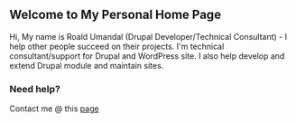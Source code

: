## Welcome to My Personal Home Page

Hi, My name is Roald Umandal (Drupal Developer/Technical Consultant) - I help other people succeed on their projects. I'm technical consultant/support for Drupal and WordPress site. I also help develop and extend Drupal module and maintain sites.

### Need help?

Contact me @ this [page](https://www.roaldumandal.com/contact)
